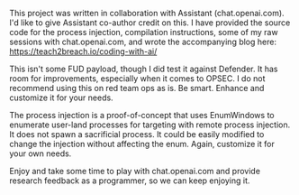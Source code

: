 This project was written in collaboration with Assistant (chat.openai.com). I'd like to give Assistant co-author credit on this. I have provided the source code for the process injection, compilation instructions, some of my raw sessions with chat.openai.com, and wrote the accompanying blog here: https://teach2breach.io/coding-with-ai/ 

This isn't some FUD payload, though I did test it against Defender. It has room for improvements, especially when it comes to OPSEC. I do not recommend using this on red team ops as is. Be smart. Enhance and customize it for your needs. 

The process injection is a proof-of-concept that uses EnumWindows to enumerate user-land processes for targeting with remote process injection. It does not spawn a sacrificial process. It could be easily modified to change the injection without affecting the enum. Again, customize it for your own needs.

Enjoy and take some time to play with chat.openai.com and provide research feedback as a programmer, so we can keep enjoying it.
